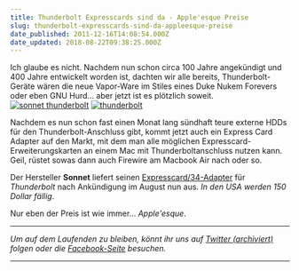 ```yaml
---
title: Thunderbolt Expresscards sind da - Apple'esque Preise
slug: thunderbolt-expresscards-sind-da-appleesque-preise
date_published: 2011-12-16T14:08:54.000Z
date_updated: 2018-08-22T09:38:25.000Z
---
```


Ich glaube es nicht. Nachdem nun schon circa 100 Jahre angekündigt und 400 Jahre entwickelt worden ist, dachten wir alle bereits, Thunderbolt-Geräte wären die neue Vapor-Ware im Stiles eines Duke Nukem Forevers oder eben GNU Hurd... aber jetzt ist es plötzlich soweit.
[![sonnet thunderbolt](//picdump.thafaker.de/2011/12/sonnet-thunderbolt.png)](http://picdump.thafaker.de/2011/12/sonnet-thunderbolt.png)
[![thunderbolt](//picdump.thafaker.de/2011/03/icon20110224.jpg)](http://picdump.thafaker.de/2011/03/icon20110224.jpg)

Nachdem es nun schon fast einen Monat lang sündhaft teure externe HDDs für den Thunderbolt-Anschluss gibt, kommt jetzt auch ein Express Card Adapter auf den Markt, mit dem man alle möglichen Expresscard-Erweiterungskarten an einem Mac mit Thunderboltanschluss nutzen kann. Geil, rüstet sowas dann auch Firewire am Macbook Air nach oder so.

Der Hersteller **Sonnet** liefert seinen [Expresscard/34-Adapter](http://www.sonnettech.com/product/echoexpresscard34thunderbolt.html) für *Thunderbolt* nach Ankündigung im August nun aus. *In den USA werden 150 Dollar fällig*.

Nur eben der Preis ist wie immer... *Apple'esque*.

---

*Um auf dem Laufenden zu bleiben, könnt ihr uns auf [Twitter (archiviert)](http://web.archive.org/web/20250905043545/https://twitter.com/) folgen oder die [Facebook-Seite](http://de-de.facebook.com/pages/thafaker-auf-Beton/154600141278763) besuchen.*

---
